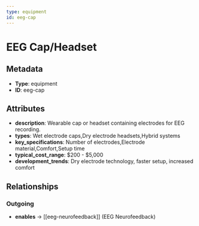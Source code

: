 ```yaml
---
type: equipment
id: eeg-cap
---
```


# EEG Cap/Headset

## Metadata

- **Type**: equipment
- **ID**: eeg-cap

## Attributes

- **description**: Wearable cap or headset containing electrodes for EEG recording.
- **types**: Wet electrode caps,Dry electrode headsets,Hybrid systems
- **key_specifications**: Number of electrodes,Electrode material,Comfort,Setup time
- **typical_cost_range**: $200 - $5,000
- **development_trends**: Dry electrode technology, faster setup, increased comfort

## Relationships

### Outgoing

- **enables** → [[eeg-neurofeedback]] (EEG Neurofeedback)

